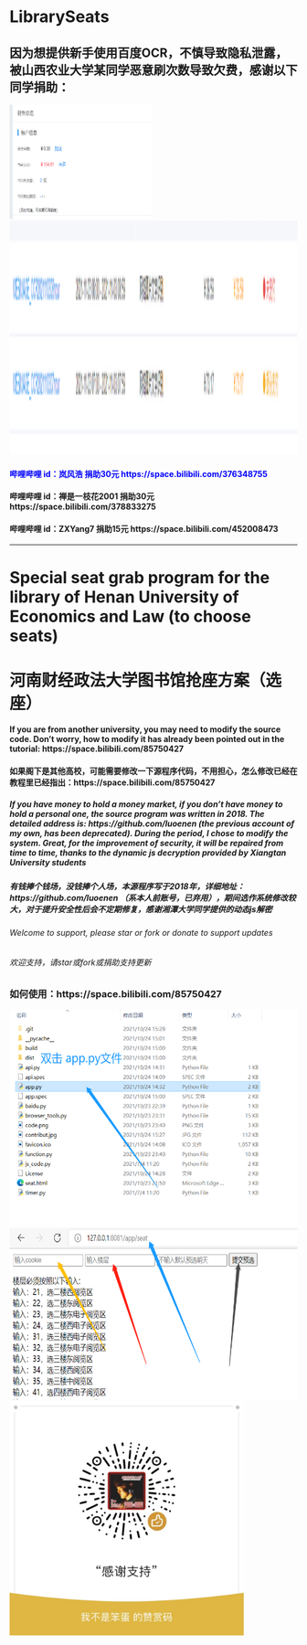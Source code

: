 # LibrarySeats
<h2>因为想提供新手使用百度OCR，不慎导致隐私泄露，被山西农业大学某同学恶意刷次数导致欠费，感谢以下同学捐助：</h2>
<img src="arrearage.png" height="200" width="250"></img>
<img src="cost.png" height="410"></img>
<h4><font color="blue">哔哩哔哩 id：岚风浩 捐助30元 https://space.bilibili.com/376348755</font></h4>
<h4>哔哩哔哩 id：禅是一枝花2001 捐助30元 https://space.bilibili.com/378833275</h4>
<h4>哔哩哔哩 id：ZXYang7 捐助15元 https://space.bilibili.com/452008473</h4>
<hr>
<h1>Special seat grab program for the library of Henan University of Economics and Law (to choose seats)</h1>
<h1>河南财经政法大学图书馆抢座方案（选座）</h1>
<h4>If you are from another university, you may need to modify the source code. Don’t worry, how to modify it has already been pointed out in the tutorial: https://space.bilibili.com/85750427</h4>
<h4>如果阁下是其他高校，可能需要修改一下源程序代码，不用担心，怎么修改已经在教程里已经指出：https://space.bilibili.com/85750427</h4>
<h5>If you have money to hold a money market, if you don’t have money to hold a personal one, the source program was written in 2018. The detailed address is: https://github.com/luoenen (the previous account of my own, has been deprecated). During the period, I chose to modify the system. Great, for the improvement of security, it will be repaired from time to time, thanks to the dynamic js decryption provided by Xiangtan University students</h5>
<h5>有钱捧个钱场，没钱捧个人场，本源程序写于2018年，详细地址：https://github.com/luoenen （系本人前账号，已弃用），期间选作系统修改较大，对于提升安全性后会不定期修复，感谢湘潭大学同学提供的动态js解密</h5>
<h6>Welcome to support, please star or fork or donate to support updates</h6>
<h6>欢迎支持，请star或fork或捐助支持更新</h6>

<h3>如何使用：https://space.bilibili.com/85750427</h3>
<img src="course_1.png" width="600" height="380"></img>
<img src="course_2.png" width="600" height="300"></img>
<img src="contribut.jpg" width="410" height="410"></img>
